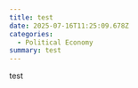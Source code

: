```yaml
---
title: test
date: 2025-07-16T11:25:09.678Z
categories:
  - Political Economy
summary: test
---
```

t﻿est